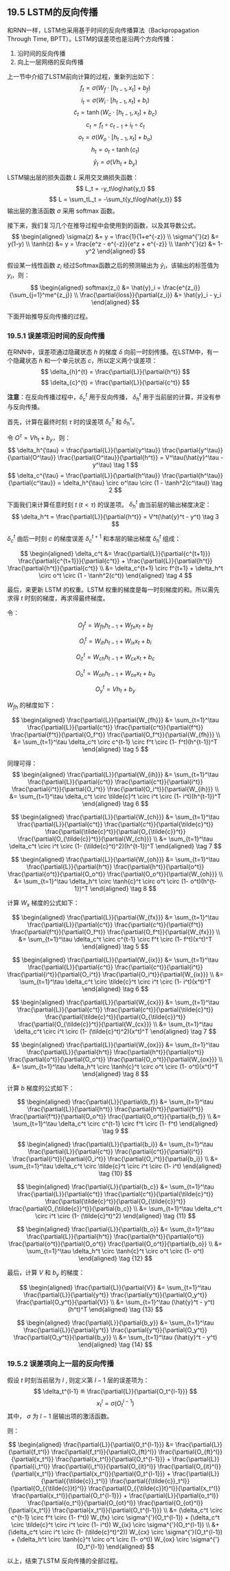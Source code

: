 <!--Copyright © Microsoft Corporation. All rights reserved.
  适用于[License](https://github.com/Microsoft/ai-edu/blob/master/LICENSE.md)版权许可-->

## 19.5 LSTM的反向传播

和RNN一样，LSTM也采用基于时间的反向传播算法（Backpropagation Through Time, BPTT）。LSTM的误差项也是沿两个方向传播：
1. 沿时间的反向传播
2. 向上一层网络的反向传播

上一节中介绍了LSTM前向计算的过程，重新列出如下：
$$
f_t=\sigma(W_f\cdot[h_{t-1}, x_t] + b_f) \tag{公式 1}
$$
$$
i_t=\sigma(W_i\cdot[h_{t-1}, x_t] + b_i) \tag{公式 2}
$$
$$
\tilde{c}_t=\tanh(W_c\cdot[h_{t-1}, x_t] + b_c) \tag{公式 3}
$$
$$
c_t=f_t \circ c_{t-1}+i_t \circ \tilde{c}_t \tag{公式 4}
$$
$$
o_t=\sigma(W_o\cdot[h_{t-1}, x_t] + b_o) \tag{公式 5}
$$
$$
h_t=o_t \circ \tanh(c_t) \tag{公式 6}
$$
$$
\hat{y}_t = \sigma(Vh_t + b_y) \tag{公式 7}
$$

LSTM输出层的损失函数 $L$ 采用交叉熵损失函数：
$$
L_t = -y_t\log\hat{y_t}
$$
$$
L = \sum_tL_t = -\sum_t{y_t\log\hat{y_t}}
$$
输出层的激活函数 $\sigma$ 采用 softmax 函数。

接下来，我们复习几个在推导过程中会使用到的函数，以及其导数公式。
$$
\begin{aligned}
    \sigma(z) &= y = \frac{1}{1+e^{-z}} \\
    \sigma^{'}(z) &= y(1-y) \\
    \tanh(z) &= y = \frac{e^z - e^{-z}}{e^z + e^{-z}} \\
    \tanh^{'}(z) &= 1-y^2
\end{aligned}
$$

假设某一线性函数 $z_i$ 经过Softmax函数之后的预测输出为 $\hat{y}_i$，该输出的标签值为 $y_i$，则：
$$
\begin{aligned}
    softmax(z_i) &= \hat{y}_i = \frac{e^{z_i}}{\sum_{j=1}^me^{z_j}} \\
    \frac{\partial{loss}}{\partial{z_i}} &= \hat{y}_i - y_i
\end{aligned}
$$


下面开始推导反向传播的过程。

### 19.5.1 误差项沿时间的反向传播

在RNN中，误差项通过隐藏状态 $h$ 的梯度 $\delta$ 向前一时刻传播。在LSTM中，有一个隐藏状态 $h$ 和一个单元状态 $c$，所以定义两个误差项：
$$
\delta_{h}^{t} = \frac{\partial{L}}{\partial{h^t}}
$$
$$
\delta_{c}^{t} = \frac{\partial{L}}{\partial{c^t}}
$$

**注意**：在反向传播过程中，$\delta_{c}^{t}$ 用于反向传播， $\delta_{h}^{t}$ 用于当前层的计算，并没有参与反向传播。

首先，计算在最终时刻 $\tau$ 时的误差项 $\delta_{c}^{\tau}$ 和 $\delta_{h}^{\tau}$。

令 $O^\tau = Vh_t + b_y$，则：
$$
\delta_h^{\tau} = \frac{\partial{L}}{\partial{y^\tau}} \frac{\partial{y^\tau}}{\partial{O^\tau}} \frac{\partial{O^\tau}}{\partial{h^t}} = V^\tau(\hat{y}^\tau - y^\tau) \tag 1
$$
$$
\delta_c^{\tau} = \frac{\partial{L}}{\partial{h^\tau}} \frac{\partial{h^\tau}}{\partial{c^\tau}} = \delta_h^{\tau} \circ o^\tau \circ (1 - \tanh^2(c^\tau))  \tag 2
$$

下面我们来计算任意时刻 $t$ $(t < \tau)$ 的误差项。
$\delta_h^t$ 由当前层的输出梯度决定：
$$
\delta_h^t = \frac{\partial{L}}{\partial{h^t}} = V^t(\hat{y}^t - y^t) \tag 3
$$

$\delta_c^t$ 由后一时刻 $c$ 的梯度误差 $\delta_{c}^{t+1}$ 和本层的输出梯度 $\delta_h^t$ 组成：

$$
\begin{aligned}
\delta_c^t &= \frac{\partial{L}}{\partial{c^{t+1}}} \frac{\partial{c^{t+1}}}{\partial{c^t}} + \frac{\partial{L}}{\partial{h^t}} \frac{\partial{h^t}}{\partial{c^t}} \\
&= \delta_c^{t+1} \circ f^{t+1} + \delta_h^t \circ o^t \circ (1 - \tanh^2(c^t))
\end{aligned} \tag 4
$$

最后，来更新 LSTM 的权重。LSTM 权重的梯度是每一时刻梯度的和。所以需先求得 $t$ 时刻的梯度，再求得最终梯度。

令：
$$
O_f^t=W_{fh}h_{t-1} + W_{fx}x_t + b_f
$$

$$
O_i^t=W_{ih}h_{t-1} + W_{ix}x_t + b_i
$$

$$
O_{\tilde{c}}^t=W_{ch}h_{t-1} + W_{cx}x_t + b_c
$$

$$
O_o^t=W_{oh}h_{t-1} + W_{ox}x_t + b_o
$$

$$
O_y^t=Vh_t + b_y
$$

$W_{fh}$ 的梯度如下：

$$
\begin{aligned}
\frac{\partial{L}}{\partial{W_{fh}}} &= \sum_{t=1}^\tau \frac{\partial{L}}{\partial{c^t}} \frac{\partial{c^t}}{\partial{f^t}} \frac{\partial{f^t}}{\partial{O_f^t}} \frac{\partial{O_f^t}}{\partial{W_{fh}}} \\
&= \sum_{t=1}^\tau \delta_c^t \circ c^{t-1} \circ f^t \circ (1- f^t)(h^{t-1})^T
\end{aligned} \tag 5
$$

同理可得：
$$
\begin{aligned}
\frac{\partial{L}}{\partial{W_{ih}}} &= \sum_{t=1}^\tau \frac{\partial{L}}{\partial{c^t}} \frac{\partial{c^t}}{\partial{i^t}} \frac{\partial{i^t}}{\partial{O_i^t}} \frac{\partial{O_i^t}}{\partial{W_{ih}}} \\
&= \sum_{t=1}^\tau \delta_c^t \circ \tilde{c}^t \circ i^t \circ (1- i^t)(h^{t-1})^T
\end{aligned} \tag 6
$$

$$
\begin{aligned}
\frac{\partial{L}}{\partial{W_{ch}}} &= \sum_{t=1}^\tau \frac{\partial{L}}{\partial{c^t}} \frac{\partial{c^t}}{\partial{\tilde{c}^t}} \frac{\partial{\tilde{c}^t}}{\partial{O_{\tilde{c}}^t}} \frac{\partial{O_{\tilde{c}}^t}}{\partial{W_{ch}}} \\
&= \sum_{t=1}^\tau \delta_c^t \circ i^t \circ (1- (\tilde{c}^t)^2)(h^{t-1})^T
\end{aligned} \tag 7
$$

$$
\begin{aligned}
\frac{\partial{L}}{\partial{W_{oh}}} &= \sum_{t=1}^\tau \frac{\partial{L}}{\partial{h^t}} \frac{\partial{h^t}}{\partial{o^t}} \frac{\partial{o^t}}{\partial{O_o^t}} \frac{\partial{O_o^t}}{\partial{W_{oh}}} \\
&= \sum_{t=1}^\tau \delta_h^t \circ \tanh{c}^t \circ o^t \circ (1- o^t)(h^{t-1})^T
\end{aligned} \tag 8
$$

计算 $W_x$ 梯度的公式如下：

$$
\begin{aligned}
\frac{\partial{L}}{\partial{W_{fx}}} &= \sum_{t=1}^\tau \frac{\partial{L}}{\partial{c^t}} \frac{\partial{c^t}}{\partial{f^t}} \frac{\partial{f^t}}{\partial{O_f^t}} \frac{\partial{O_f^t}}{\partial{W_{fx}}} \\
&= \sum_{t=1}^\tau \delta_c^t \circ c^{t-1} \circ f^t \circ (1- f^t)(x^t)^T
\end{aligned} \tag 5
$$

$$
\begin{aligned}
\frac{\partial{L}}{\partial{W_{ix}}} &= \sum_{t=1}^\tau \frac{\partial{L}}{\partial{c^t}} \frac{\partial{c^t}}{\partial{i^t}} \frac{\partial{i^t}}{\partial{O_i^t}} \frac{\partial{O_i^t}}{\partial{W_{ix}}} \\
&= \sum_{t=1}^\tau \delta_c^t \circ \tilde{c}^t \circ i^t \circ (1- i^t)(x^t)^T
\end{aligned} \tag 6
$$

$$
\begin{aligned}
\frac{\partial{L}}{\partial{W_{cx}}} &= \sum_{t=1}^\tau \frac{\partial{L}}{\partial{c^t}} \frac{\partial{c^t}}{\partial{\tilde{c}^t}} \frac{\partial{\tilde{c}^t}}{\partial{O_{\tilde{c}}^t}} \frac{\partial{O_{\tilde{c}}^t}}{\partial{W_{cx}}} \\
&= \sum_{t=1}^\tau \delta_c^t \circ i^t \circ (1- (\tilde{c}^t)^2)(x^t)^T
\end{aligned} \tag 7
$$

$$
\begin{aligned}
\frac{\partial{L}}{\partial{W_{ox}}} &= \sum_{t=1}^\tau \frac{\partial{L}}{\partial{h^t}} \frac{\partial{h^t}}{\partial{o^t}} \frac{\partial{o^t}}{\partial{O_o^t}} \frac{\partial{O_o^t}}{\partial{W_{ox}}} \\
&= \sum_{t=1}^\tau \delta_h^t \circ \tanh{c}^t \circ o^t \circ (1- o^t)(x^t)^T
\end{aligned} \tag 8
$$

计算 $b$ 梯度的公式如下：

$$
\begin{aligned}
\frac{\partial{L}}{\partial{b_f}} &= \sum_{t=1}^\tau \frac{\partial{L}}{\partial{h^t}} \frac{\partial{h^t}}{\partial{f^t}} \frac{\partial{f^t}}{\partial{O_o^t}} \frac{\partial{O_o^t}}{\partial{b_f}} \\
&= \sum_{t=1}^\tau \delta_c^t \circ c^{t-1} \circ f^t \circ (1- f^t)
\end{aligned} \tag 9
$$

$$
\begin{aligned}
\frac{\partial{L}}{\partial{b_i}} &= \sum_{t=1}^\tau \frac{\partial{L}}{\partial{c^t}} \frac{\partial{c^t}}{\partial{i^t}} \frac{\partial{i^t}}{\partial{O_i^t}} \frac{\partial{O_i^t}}{\partial{b_i}} \\
&= \sum_{t=1}^\tau \delta_c^t \circ \tilde{c}^t \circ i^t \circ (1- i^t)
\end{aligned} \tag {10}
$$

$$
\begin{aligned}
\frac{\partial{L}}{\partial{b_c}} &= \sum_{t=1}^\tau \frac{\partial{L}}{\partial{c^t}} \frac{\partial{c^t}}{\partial{\tilde{c}^t}} \frac{\partial{\tilde{c}^t}}{\partial{O_{\tilde{c}}^t}} \frac{\partial{O_{\tilde{c}}^t}}{\partial{b_c}} \\
&= \sum_{t=1}^\tau \delta_c^t \circ i^t \circ (1- (\tilde{c}^t)^2)
\end{aligned} \tag {11}
$$

$$
\begin{aligned}
\frac{\partial{L}}{\partial{b_o}} &= \sum_{t=1}^\tau \frac{\partial{L}}{\partial{h^t}} \frac{\partial{h^t}}{\partial{o^t}} \frac{\partial{o^t}}{\partial{O_o^t}} \frac{\partial{O_o^t}}{\partial{b_o}} \\
&= \sum_{t=1}^\tau \delta_h^t \circ \tanh{c}^t \circ o^t \circ (1- o^t)
\end{aligned} \tag {12}
$$

最后，计算 $V$ 和 $b_y$ 的梯度：

$$
\begin{aligned}
\frac{\partial{L}}{\partial{V}} &= \sum_{t=1}^\tau \frac{\partial{L}}{\partial{y^t}} \frac{\partial{y^t}}{\partial{O_y^t}} \frac{\partial{O_y^t}}{\partial{V}} \\
&= \sum_{t=1}^\tau (\hat{y}^t - y^t)(h^t)^T
\end{aligned} \tag {13}
$$

$$
\begin{aligned}
\frac{\partial{L}}{\partial{b_y}} &= \sum_{t=1}^\tau \frac{\partial{L}}{\partial{y^t}} \frac{\partial{y^t}}{\partial{O_y^t}} \frac{\partial{O_y^t}}{\partial{b_y}} \\
&= \sum_{t=1}^\tau (\hat{y}^t - y^t)
\end{aligned} \tag {14}
$$


### 19.5.2 误差项向上一层的反向传播

假设 $t$ 时刻当前层为 $l$ , 则定义第 $l-1$ 层的误差项为：
$$
\delta_t^{l-1} ≝ \frac{\partial{L}}{\partial{O_t^{l-1}}}
$$
$$
x_t^l = \sigma(O_t^{l-1})
$$
其中， $\sigma$ 为 $l-1$ 层输出项的激活函数。

则：

$$
\begin{aligned}
    \frac{\partial{L}}{\partial{O_t^{l-1}}} &= \frac{\partial{L}}{\partial{f_t^l}} \frac{\partial{f_t^l}}{\partial{O_{ft}^l}} \frac{\partial{O_{ft}^l}}{\partial{x_t^l}}  \frac{\partial{x_t^l}}{\partial{O_t^{l-1}}}
    + \frac{\partial{L}}{\partial{i_t^l}} \frac{\partial{i_t^l}}{\partial{O_{it}^l}} \frac{\partial{O_{it}^l}}{\partial{x_t^l}}  \frac{\partial{x_t^l}}{\partial{O_t^{l-1}}}
    + \frac{\partial{L}}{\partial{{\tilde{c}}_t^l}} \frac{\partial{{\tilde{c}}_t^l}}{\partial{O_{{\tilde{c}}t}^l}} \frac{\partial{O_{{\tilde{c}}t}^l}}{\partial{x_t^l}}  \frac{\partial{x_t^l}}{\partial{O_t^{l-1}}}
    + \frac{\partial{L}}{\partial{o_t^l}} \frac{\partial{o_t^l}}{\partial{O_{ot}^l}} \frac{\partial{O_{ot}^l}}{\partial{x_t^l}}  \frac{\partial{x_t^l}}{\partial{O_t^{l-1}}}
    \\
    &= (\delta_c^t \circ c^{t-1} \circ f^t \circ (1- f^t)) W_{fx} \circ \sigma^{'}(O_t^{l-1})
    + (\delta_c^t \circ \tilde{c}^t \circ i^t \circ (1- i^t)) W_{ix} \circ \sigma^{'}(O_t^{l-1}) \\
    &+ (\delta_c^t \circ i^t \circ (1- (\tilde{c}^t)^2)) W_{cx} \circ \sigma^{'}(O_t^{l-1})
    + (\delta_h^t \circ \tanh{c}^t \circ o^t \circ (1- o^t)) W_{ox} \circ \sigma^{'}(O_t^{l-1})
\end{aligned}
$$

以上，结束了LSTM 反向传播的全部过程。
